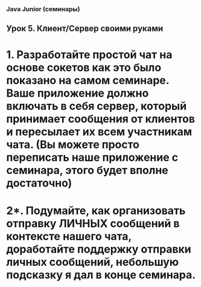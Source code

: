 ### Java Junior (семинары)
## Урок 5. Клиент/Сервер своими руками

# 1. Разработайте простой чат на основе сокетов как это было показано на самом семинаре. Ваше приложение должно включать в себя сервер, который принимает сообщения от клиентов и пересылает их всем участникам чата. (Вы можете просто переписать наше приложение с семинара, этого будет вполне достаточно)

# 2*. Подумайте, как организовать отправку ЛИЧНЫХ сообщений в контексте нашего чата, доработайте поддержку отправки личных сообщений, небольшую подсказку я дал в конце семинара.
